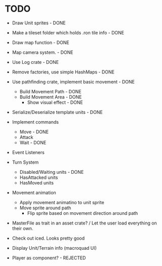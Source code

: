 # TODO
- Draw Unit sprites - DONE
- Make a tileset folder which holds .ron tile info - DONE
- Draw map function - DONE
- Map camera system. - DONE
- Use Log crate - DONE
- Remove factories, use simple HashMaps - DONE
- Use pathfinding crate, implement basic movement - DONE
    - Build Movement Path - DONE
    - Build Movement Area - DONE
        - Show visual effect - DONE

- Serialize/Deserialize template units - DONE
- Implement commands
    - Move - DONE
    - Attack
    - Wait - DONE

- Event Listeners

- Turn System
    - Disabled/Waiting units - DONE
    - HasAttacked units
    - HasMoved units

- Movement animation
    - Apply movement animatino to unit sprite
    - Move sprite around path
        - Flip sprite based on movement direction around path

- MasterFile as trait in an asset crate? / Let the user load everything on their own.
- Check out iced. Looks pretty good

- Display Unit/Terrain info (macroquad UI)

- Player as component? - REJECTED